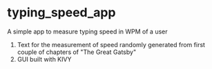 # typing_speed_app
A simple app to measure typing speed in WPM of a user

1) Text for the measurement of speed randomly generated from first couple of chapters of "The Great Gatsby"
2) GUI built with KIVY
